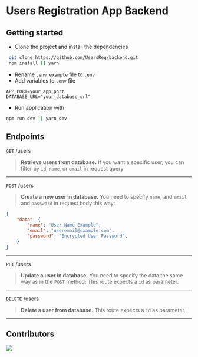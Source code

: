 # Users Registration App Backend

## Getting started
- Clone the project and install the dependencies
```bash
 git clone https://github.com/UsersReg/backend.git
 npm install || yarn
```
- Rename `.env.example` file to `.env`
- Add variables to `.env` file
```
APP_PORT=your_app_port
DATABASE_URL="your_database_url"
```
- Run application with
```bash
npm run dev || yarn dev
```

## Endpoints
`GET` /users
> **Retrieve users from database.**
> If you want a specific user, you can filter by `id`, `name`, or `email` in request query
---
`POST` /users
> **Create a new user in database.**
> You need to specify `name`, and `email` and `password` in request body this way:
```json
{
    "data": {
        "name": "User Name Example",
        "email": "useremail@example.com",
        "password": "Encrypted User Password",
    }
}
```
---

`PUT` /users
> **Update a user in database.**
> You need to specify the data the same way as in the `POST` method;
> This route expects a `id` as parameter.
---

`DELETE` /users
> **Delete a user from database.**
> This route expects a `id` as parameter.
---

## Contributors

<a href="https://github.com/UsersReg/backend/graphs/contributors"><img src="https://contrib.rocks/image?repo=UsersReg/backend" /></a>
